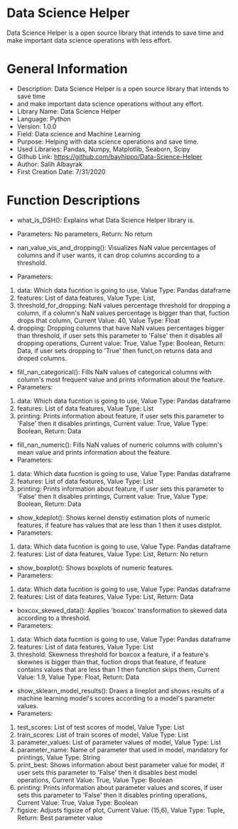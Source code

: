 # Data Science Helper
Data Science Helper is a open source library that intends to save time and make important data science operations with less effort. 

# General Information 
* Description: Data Science Helper is a open source library that intends to save time 
* and make important data science operations without any effort. 
* Library Name: Data Science Helper 
* Language: Python 
* Version: 1.0.0 
* Field: Data science and Machine Learning 
* Purpose: Helping with data science operations and save time. 
* Used Libraries: Pandas, Numpy, Matplotlib, Seaborn, Scipy 
* Github Link: https://github.com/bayhippo/Data-Science-Helper 
* Author: Salih Albayrak 
* First Creation Date: 7/31/2020 

# Function Descriptions 

* what_is_DSH(): Explains what Data Science Helper library is. 
* Parameters: No parameters, Return: No return 

* nan_value_vis_and_dropping(): Visualizes NaN value percentages of columns and 
if user wants, it can drop columns according to a threshold. 
* Parameters: 
1. data: Which data fucntion is going to use, Value Type: Pandas dataframe 
1. features: List of data features, Value Type: List, 
1. threshold_for_dropping: NaN values percentage threshold for dropping a column, 
if a column's NaN values percentage is bigger than that, fuction drops that column, Current Value: 40, Value Type: Float 
1. dropping: Dropping columns that have NaN values percentages bigger than threshold, 
if user sets this parameter to 'False' then it disables all dropping operations, Current value: True, Value Type: Boolean,
Return: Data, if user sets dropping to 'True' then funct,on returns data and droped columns. 

* fill_nan_categorical(): Fills NaN values of categorical columns with column's most frequent value 
and prints information about the feature. 
* Parameters: 
1. data: Which data fucntion is going to use, Value Type: Pandas dataframe 
1. features: List of data features, Value Type: List 
1. printing: Prints information about feature, if user sets this parameter to 'False' 
then it disables printings, Current value: True, Value Type: Boolean, Return: Data 

* fill_nan_numeric(): Fills NaN values of numeric columns with column's mean value and prints information about the feature. 
* Parameters: 
1. data: Which data fucntion is going to use, Value Type: Pandas dataframe 
1. features: List of data features, Value Type: List 
1. printing: Prints information about feature, if user sets this parameter to 'False' 
then it disables printings, Current value: True, Value Type: Boolean, Return: Data 

* show_kdeplot(): Shows kernel denstiy estimation plots of numeric features, 
if feature has values that are less than 1 then it uses distplot. 
* Parameters: 
1. data: Which data fucntion is going to use, Value Type: Pandas dataframe 
1. features: List of data features, Value Type: List, Return: No return 

* show_boxplot(): Shows boxplots of numeric features. 
* Parameters: 
1. data: Which data fucntion is going to use, Value Type: Pandas dataframe 
1. features: List of data features, Value Type: List, Return: Data 

* boxcox_skewed_data(): Applies 'boxcox' transformation to skewed data according to a threshold. 
* Parameters: 
1. data: Which data fucntion is going to use, Value Type: Pandas dataframe 
1. features: List of data features, Value Type: List 
1. threshold: Skewness threshold for boxcox a feature, if a feature's skewnes is bigger than that, fuction drops that feature, 
if feature contains values that are less than 1 then function skips them, 
Current Value: 1.9, Value Type: Float, Return: Data 

* show_sklearn_model_results(): Draws a lineplot and shows results of a machine learning model's scores 
according to a model's parameter values. 
* Parameters: 
1. test_scores: List of test scores of model, Value Type: List 
1. train_scores: List of train scores of model, Value Type: List 
1. parameter_values: List of parameter values of model, Value Type: List 
1. parameter_name: Name of parameter that used in model, mandatory for printings, Value Type: String 
1. print_best: Shows information about best parameter value for model, if user sets this parameter to 'False' 
then it disables best model operations, Current Value: True, Value Type: Boolean 
1. printing: Prints information about parameter values and scores, if user sets this parameter to 'False' 
then it disables printing operations, Current Value: True, Value Type: Boolean 
1. figsize: Adjusts figsize of plot, Current Value: (15,6), Value Type: Tuple, Return: Best parameter value
